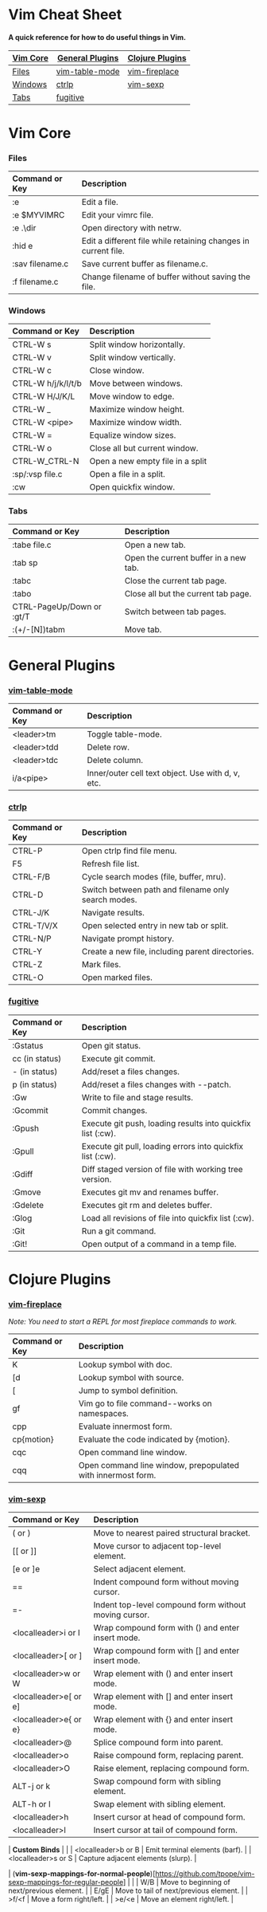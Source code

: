 # Vim Cheat Sheet
#### A quick reference for how to do useful things in Vim.

| **[Vim Core](#vim-core)** | **[General Plugins](#vim-plugins)** | **[Clojure Plugins](#vim-plugins)** |
|---------------------------|-------------------------------------|-------------------------------------|
| [Files](#files)           | [vim-table-mode](#vim-table-mode)   | [vim-fireplace](#vim-fireplace)     |
| [Windows](#windows)       | [ctrlp](#ctrlp)                     | [vim-sexp](#vim-sexp)               |
| [Tabs](#tabs)             | [fugitive](#fugitive)               |                                     |

# Vim Core
### Files

| **Command or Key** | **Description**                                                |
|:-------------------|:---------------------------------------------------------------|
| :e                 | Edit a file.                                                   |
| :e $MYVIMRC        | Edit your vimrc file.                                          |
| :e .\dir           | Open directory with netrw.                                     |
| :hid e             | Edit a different file while retaining changes in current file. |
| :sav filename.c    | Save current buffer as filename.c.                             |
| :f filename.c      | Change filename of buffer without saving the file.             |

### Windows

| **Command or Key** | **Description**                  |
|:-------------------|:---------------------------------|
| CTRL-W s           | Split window horizontally.       |
| CTRL-W v           | Split window vertically.         |
| CTRL-W c           | Close window.                    |
| CTRL-W h/j/k/l/t/b | Move between windows.            |
| CTRL-W H/J/K/L     | Move window to edge.             |
| CTRL-W _           | Maximize window height.          |
| CTRL-W \<pipe\>    | Maximize window width.           |
| CTRL-W =           | Equalize window sizes.           |
| CTRL-W o           | Close all but current window.    |
| CTRL-W\_CTRL-N     | Open a new empty file in a split |
| :sp/:vsp file.c    | Open a file in a split.          |
| :cw                | Open quickfix window.            |

### Tabs

| **Command or Key**        | **Description**                       |
|:--------------------------|:--------------------------------------|
| :tabe file.c              | Open a new tab.                       |
| :tab sp                   | Open the current buffer in a new tab. |
| :tabc                     | Close the current tab page.           |
| :tabo                     | Close all but the current tab page.   |
| CTRL-PageUp/Down or :gt/T | Switch between tab pages.             |
| :(+/-[N])tabm             | Move tab.                             |

# General Plugins
### [vim-table-mode](https://github.com/dhruvasagar/vim-table-mode)

| **Command or Key** | **Description**                                   |
|:-------------------|:--------------------------------------------------|
| \<leader\>tm       | Toggle table-mode.                                |
| \<leader\>tdd      | Delete row.                                       |
| \<leader\>tdc      | Delete column.                                    |
| i/a\<pipe\>        | Inner/outer cell text object. Use with d, v, etc. |

### [ctrlp](https://github.com/ctrlpvim/ctrlp.vim)

| **Command or Key** | **Description**                                     |
|:-------------------|:----------------------------------------------------|
| CTRL-P             | Open ctrlp find file menu.                          |
| F5                 | Refresh file list.                                  |
| CTRL-F/B           | Cycle search modes (file, buffer, mru).             |
| CTRL-D             | Switch between path and filename only search modes. |
| CTRL-J/K           | Navigate results.                                   |
| CTRL-T/V/X         | Open selected entry in new tab or split.            |
| CTRL-N/P           | Navigate prompt history.                            |
| CTRL-Y             | Create a new file, including parent directories.    |
| CTRL-Z             | Mark files.                                         |
| CTRL-O             | Open marked files.                                  |

### [fugitive](https://github.com/tpope/vim-fugitive)

| **Command or Key** | **Description**                                             |
|:-------------------|:------------------------------------------------------------|
| :Gstatus           | Open git status.                                            |
| cc (in status)     | Execute git commit.                                         |
| - (in status)      | Add/reset a files changes.                                  |
| p (in status)      | Add/reset a files changes with --patch.                     |
| :Gw                | Write to file and stage results.                            |
| :Gcommit           | Commit changes.                                             |
| :Gpush             | Execute git push, loading results into quickfix list (:cw). |
| :Gpull             | Execute git pull, loading errors into quickfix list (:cw).  |
| :Gdiff             | Diff staged version of file with working tree version.      |
| :Gmove             | Executes git mv and renames buffer.                         |
| :Gdelete           | Executes git rm and deletes buffer.                         |
| :Glog              | Load all revisions of file into quickfix list (:cw).        |
| :Git               | Run a git command.                                          |
| :Git!              | Open output of a command in a temp file.                    |

# Clojure Plugins
### [vim-fireplace](https://github.com/tpope/vim-fireplace)
*Note: You need to start a REPL for most fireplace commands to work.*  

| **Command or Key** | **Description**                                             |
|:-------------------|:------------------------------------------------------------|
| K                  | Lookup symbol with doc.                                     |
| [d                 | Lookup symbol with source.                                  |
| [<C-D>             | Jump to symbol definition.                                  |
| gf                 | Vim go to file command--works on namespaces.                |
| cpp                | Evaluate innermost form.                                    |
| cp{motion}         | Evaluate the code indicated by {motion}.                    |
| cqc                | Open command line window.                                   |
| cqq                | Open command line window, prepopulated with innermost form. |

### [vim-sexp](https://github.com/guns/vim-sexp)

| **Command or Key**      | **Description**                                       |
|:------------------------|:------------------------------------------------------|
| ( or )                  | Move to nearest paired structural bracket.            |
| [[ or ]]                | Move cursor to adjacent top-level element.            |
| [e or ]e                | Select adjacent element.                              |
| ==                      | Indent compound form without moving cursor.           |
| =-                      | Indent top-level compound form without moving cursor. |
| \<localleader\>i or I   | Wrap compound form with () and enter insert mode.     |
| \<localleader\>[ or ]   | Wrap compound form with [] and enter insert mode.     |
| \<localleader\>w or W   | Wrap element with () and enter insert mode.           |
| \<localleader\>e[ or e] | Wrap element with [] and enter insert mode.           |
| \<localleader\>e{ or e} | Wrap element with {} and enter insert mode.           |
| \<localleader\>@        | Splice compound form into parent.                     |
| \<localleader\>o        | Raise compound form, replacing parent.                |
| \<localleader\>O        | Raise element, replacing compound form.               |
| ALT-j or k              | Swap compound form with sibling element.              |
| ALT-h or l              | Swap element with sibling element.                    |
| \<localleader\>h        | Insert cursor at head of compound form.               |
| \<localleader\>l        | Insert cursor at tail of compound form.               |

| **Custom Binds**      |                                    |
| \<localleader\>b or B | Emit terminal elements (barf).     |
| \<localleader\>s or S | Capture adjacent elements (slurp). |

| (**vim-sexp-mappings-for-normal-people**)[https://github.com/tpope/vim-sexp-mappings-for-regular-people] |                                             |
| W/B                                                                                                      | Move to beginning of next/previous element. |
| E/gE                                                                                                     | Move to tail of next/previous element.      |
| \>f/\<f                                                                                                  | Move a form right/left.                     |
| \>e/\<e                                                                                                  | Move an element right/left.                 |

